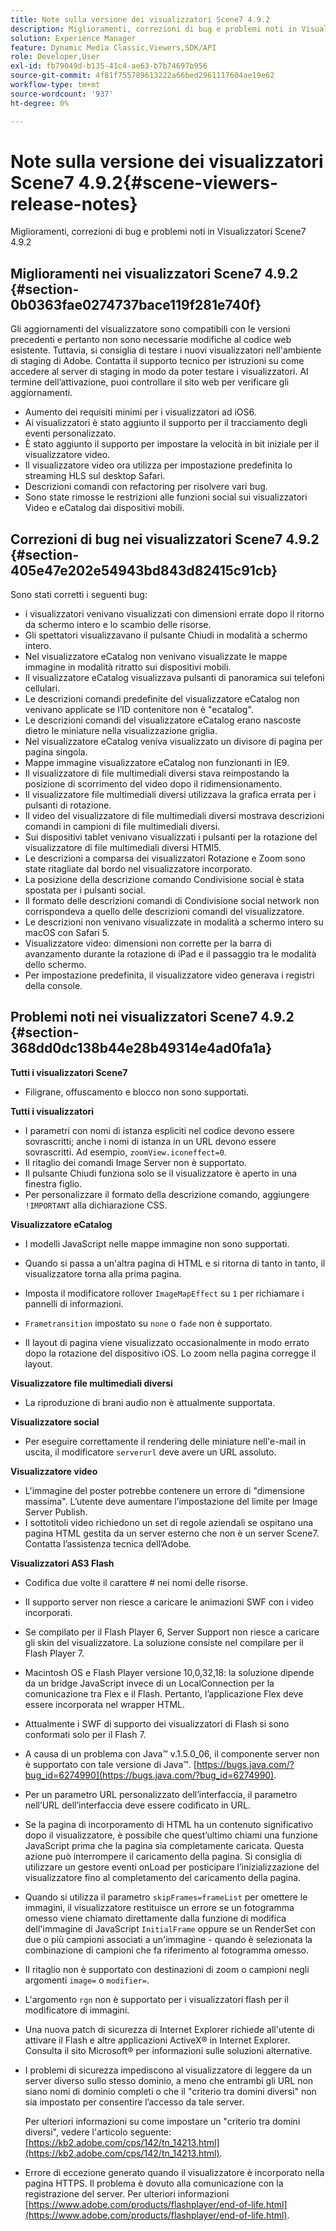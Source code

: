 ```yaml
---
title: Note sulla versione dei visualizzatori Scene7 4.9.2
description: Miglioramenti, correzioni di bug e problemi noti in Visualizzatori Scene7 4.9.2
solution: Experience Manager
feature: Dynamic Media Classic,Viewers,SDK/API
role: Developer,User
exl-id: fb79049d-b135-41c4-ae63-b7b74697b956
source-git-commit: 4f81f755789613222a66bed2961117604ae19e62
workflow-type: tm+mt
source-wordcount: '937'
ht-degree: 0%

---
```


# Note sulla versione dei visualizzatori Scene7 4.9.2{#scene-viewers-release-notes}

Miglioramenti, correzioni di bug e problemi noti in Visualizzatori Scene7 4.9.2

## Miglioramenti nei visualizzatori Scene7 4.9.2 {#section-0b0363fae0274737bace119f281e740f}

Gli aggiornamenti del visualizzatore sono compatibili con le versioni precedenti e pertanto non sono necessarie modifiche al codice web esistente. Tuttavia, si consiglia di testare i nuovi visualizzatori nell&#39;ambiente di staging di Adobe. Contatta il supporto tecnico per istruzioni su come accedere al server di staging in modo da poter testare i visualizzatori. Al termine dell’attivazione, puoi controllare il sito web per verificare gli aggiornamenti.

* Aumento dei requisiti minimi per i visualizzatori ad iOS6.
* Ai visualizzatori è stato aggiunto il supporto per il tracciamento degli eventi personalizzato.
* È stato aggiunto il supporto per impostare la velocità in bit iniziale per il visualizzatore video.
* Il visualizzatore video ora utilizza per impostazione predefinita lo streaming HLS sul desktop Safari.
* Descrizioni comandi con refactoring per risolvere vari bug.
* Sono state rimosse le restrizioni alle funzioni social sui visualizzatori Video e eCatalog dai dispositivi mobili.

## Correzioni di bug nei visualizzatori Scene7 4.9.2 {#section-405e47e202e54943bd843d82415c91cb}

Sono stati corretti i seguenti bug:

* i visualizzatori venivano visualizzati con dimensioni errate dopo il ritorno da schermo intero e lo scambio delle risorse.
* Gli spettatori visualizzavano il pulsante Chiudi in modalità a schermo intero.
* Nel visualizzatore eCatalog non venivano visualizzate le mappe immagine in modalità ritratto sui dispositivi mobili.
* Il visualizzatore eCatalog visualizzava pulsanti di panoramica sui telefoni cellulari.
* Le descrizioni comandi predefinite del visualizzatore eCatalog non venivano applicate se l’ID contenitore non è &quot;ecatalog&quot;.
* Le descrizioni comandi del visualizzatore eCatalog erano nascoste dietro le miniature nella visualizzazione griglia.
* Nel visualizzatore eCatalog veniva visualizzato un divisore di pagina per pagina singola.
* Mappe immagine visualizzatore eCatalog non funzionanti in IE9.
* Il visualizzatore di file multimediali diversi stava reimpostando la posizione di scorrimento del video dopo il ridimensionamento.
* Il visualizzatore file multimediali diversi utilizzava la grafica errata per i pulsanti di rotazione.
* Il video del visualizzatore di file multimediali diversi mostrava descrizioni comandi in campioni di file multimediali diversi.
* Sui dispositivi tablet venivano visualizzati i pulsanti per la rotazione del visualizzatore di file multimediali diversi HTMl5.
* Le descrizioni a comparsa dei visualizzatori Rotazione e Zoom sono state ritagliate dal bordo nel visualizzatore incorporato.
* La posizione della descrizione comando Condivisione social è stata spostata per i pulsanti social.
* Il formato delle descrizioni comandi di Condivisione social network non corrispondeva a quello delle descrizioni comandi del visualizzatore.
* Le descrizioni non venivano visualizzate in modalità a schermo intero su macOS con Safari 5.
* Visualizzatore video: dimensioni non corrette per la barra di avanzamento durante la rotazione di iPad e il passaggio tra le modalità dello schermo.
* Per impostazione predefinita, il visualizzatore video generava i registri della console.

## Problemi noti nei visualizzatori Scene7 4.9.2 {#section-368dd0dc138b44e28b49314e4ad0fa1a}

**Tutti i visualizzatori Scene7**

* Filigrane, offuscamento e blocco non sono supportati.

**Tutti i visualizzatori**

* I parametri con nomi di istanza espliciti nel codice devono essere sovrascritti; anche i nomi di istanza in un URL devono essere sovrascritti. Ad esempio, `zoomView.iconeffect=0`.
* Il ritaglio dei comandi Image Server non è supportato.
* Il pulsante Chiudi funziona solo se il visualizzatore è aperto in una finestra figlio.
* Per personalizzare il formato della descrizione comando, aggiungere `!IMPORTANT` alla dichiarazione CSS.

**Visualizzatore eCatalog**

* I modelli JavaScript nelle mappe immagine non sono supportati.
* Quando si passa a un&#39;altra pagina di HTML e si ritorna di tanto in tanto, il visualizzatore torna alla prima pagina.
* Imposta il modificatore rollover `ImageMapEffect` su `1` per richiamare i pannelli di informazioni.

* `Frametransition` impostato su `none` o `fade` non è supportato.

* Il layout di pagina viene visualizzato occasionalmente in modo errato dopo la rotazione del dispositivo iOS. Lo zoom nella pagina corregge il layout.

**Visualizzatore file multimediali diversi**

* La riproduzione di brani audio non è attualmente supportata.

**Visualizzatore social**

* Per eseguire correttamente il rendering delle miniature nell&#39;e-mail in uscita, il modificatore `serverurl` deve avere un URL assoluto.

**Visualizzatore video**

* L&#39;immagine del poster potrebbe contenere un errore di &quot;dimensione massima&quot;. L’utente deve aumentare l’impostazione del limite per Image Server Publish.
* I sottotitoli video richiedono un set di regole aziendali se ospitano una pagina HTML gestita da un server esterno che non è un server Scene7. Contatta l’assistenza tecnica dell’Adobe.

**Visualizzatori AS3 Flash**

* Codifica due volte il carattere # nei nomi delle risorse.
* Il supporto server non riesce a caricare le animazioni SWF con i video incorporati.
* Se compilato per il Flash Player 6, Server Support non riesce a caricare gli skin del visualizzatore. La soluzione consiste nel compilare per il Flash Player 7.
* Macintosh OS e Flash Player versione 10,0,32,18: la soluzione dipende da un bridge JavaScript invece di un LocalConnection per la comunicazione tra Flex e il Flash. Pertanto, l’applicazione Flex deve essere incorporata nel wrapper HTML.
* Attualmente i SWF di supporto dei visualizzatori di Flash si sono conformati solo per il Flash 7.
* A causa di un problema con Java™ v.1.5.0_06, il componente server non è supportato con tale versione di Java™. [https://bugs.java.com/?bug_id=6274990](https://bugs.java.com/?bug_id=6274990).
* Per un parametro URL personalizzato dell’interfaccia, il parametro nell’URL dell’interfaccia deve essere codificato in URL.
* Se la pagina di incorporamento di HTML ha un contenuto significativo dopo il visualizzatore, è possibile che quest’ultimo chiami una funzione JavaScript prima che la pagina sia completamente caricata. Questa azione può interrompere il caricamento della pagina. Si consiglia di utilizzare un gestore eventi onLoad per posticipare l’inizializzazione del visualizzatore fino al completamento del caricamento della pagina.
* Quando si utilizza il parametro `skipFrames=frameList` per omettere le immagini, il visualizzatore restituisce un errore se un fotogramma omesso viene chiamato direttamente dalla funzione di modifica dell&#39;immagine di JavaScript `InitialFrame` oppure se un RenderSet con due o più campioni associati a un&#39;immagine - quando è selezionata la combinazione di campioni che fa riferimento al fotogramma omesso.

* Il ritaglio non è supportato con destinazioni di zoom o campioni negli argomenti `image=` o `modifier=`.

* L&#39;argomento `rgn` non è supportato per i visualizzatori flash per il modificatore di immagini.
* Una nuova patch di sicurezza di Internet Explorer richiede all&#39;utente di attivare il Flash e altre applicazioni ActiveX® in Internet Explorer. Consulta il sito Microsoft® per informazioni sulle soluzioni alternative.
* I problemi di sicurezza impediscono al visualizzatore di leggere da un server diverso sullo stesso dominio, a meno che entrambi gli URL non siano nomi di dominio completi o che il &quot;criterio tra domini diversi&quot; non sia impostato per consentire l’accesso da tale server.


  Per ulteriori informazioni su come impostare un &quot;criterio tra domini diversi&quot;, vedere l&#39;articolo seguente: [https://kb2.adobe.com/cps/142/tn_14213.html](https://kb2.adobe.com/cps/142/tn_14213.html).

* Errore di eccezione generato quando il visualizzatore è incorporato nella pagina HTTPS. Il problema è dovuto alla comunicazione con la registrazione del server. Per ulteriori informazioni [https://www.adobe.com/products/flashplayer/end-of-life.html](https://www.adobe.com/products/flashplayer/end-of-life.html).
